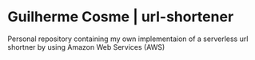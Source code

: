 # Guilherme Cosme | url-shortener
Personal repository containing my own implementaion of a serverless url shortner by using Amazon Web Services (AWS)
